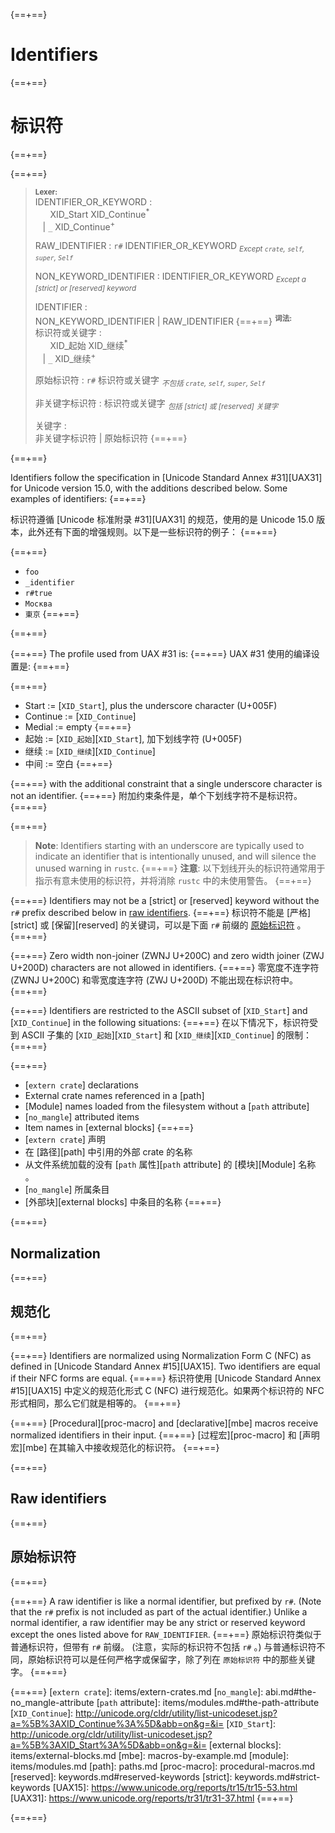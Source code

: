 {==+==}
# Identifiers
{==+==}
# 标识符
{==+==}


{==+==}
> **<sup>Lexer:<sup>**\
> IDENTIFIER_OR_KEYWORD :\
> &nbsp;&nbsp; &nbsp;&nbsp; XID_Start XID_Continue<sup>\*</sup>\
> &nbsp;&nbsp; | `_` XID_Continue<sup>+</sup>
>
> RAW_IDENTIFIER : `r#` IDENTIFIER_OR_KEYWORD <sub>*Except `crate`, `self`, `super`, `Self`*</sub>
>
> NON_KEYWORD_IDENTIFIER : IDENTIFIER_OR_KEYWORD <sub>*Except a [strict] or [reserved] keyword*</sub>
>
> IDENTIFIER :\
> NON_KEYWORD_IDENTIFIER | RAW_IDENTIFIER
{==+==}
> **<sup>词法:<sup>**\
> 标识符或关键字 :\
> &nbsp;&nbsp; &nbsp;&nbsp; XID_起始 XID_继续<sup>\*</sup>\
> &nbsp;&nbsp; | `_` XID_继续<sup>+</sup>
>
> 原始标识符 : `r#` 标识符或关键字 <sub>*不包括 `crate`, `self`, `super`, `Self`*</sub>
>
> 非关键字标识符 : 标识符或关键字 <sub>*包括 [strict] 或 [reserved] 关键字*</sub>
>
> 关键字 :\
> 非关键字标识符 | 原始标识符
{==+==}


{==+==}
<!-- When updating the version, update the UAX links, too. -->
Identifiers follow the specification in [Unicode Standard Annex #31][UAX31] for Unicode version 15.0, with the additions described below. Some examples of identifiers:
{==+==}
<!-- 更新版本时，也要更新 UAX 链接。 -->
标识符遵循 [Unicode 标准附录 #31][UAX31] 的规范，使用的是 Unicode 15.0 版本，此外还有下面的增强规则。以下是一些标识符的例子：
{==+==}


{==+==}
* `foo`
* `_identifier`
* `r#true`
* `Москва`
* `東京`
{==+==}

{==+==}


{==+==}
The profile used from UAX #31 is:
{==+==}
UAX #31 使用的编译设置是:
{==+==}


{==+==}
* Start := [`XID_Start`], plus the underscore character (U+005F)
* Continue := [`XID_Continue`]
* Medial := empty
{==+==}
* 起始 := [`XID_起始`][`XID_Start`], 加下划线字符 (U+005F)
* 继续 := [`XID_继续`][`XID_Continue`]
* 中间 := 空白
{==+==}


{==+==}
with the additional constraint that a single underscore character is not an identifier.
{==+==}
附加约束条件是，单个下划线字符不是标识符。
{==+==}


{==+==}
> **Note**: Identifiers starting with an underscore are typically used to indicate an identifier that is intentionally unused, and will silence the unused warning in `rustc`.
{==+==}
> **注意**: 以下划线开头的标识符通常用于指示有意未使用的标识符，并将消除 `rustc` 中的未使用警告。
{==+==}


{==+==}
Identifiers may not be a [strict] or [reserved] keyword without the `r#` prefix described below in [raw identifiers](#raw-identifiers).
{==+==}
标识符不能是 [严格][strict] 或 [保留][reserved] 的关键词，可以是下面 `r#` 前缀的 [原始标识符](#raw-identifiers) 。
{==+==}


{==+==}
Zero width non-joiner (ZWNJ U+200C) and zero width joiner (ZWJ U+200D) characters are not allowed in identifiers.
{==+==}
零宽度不连字符 (ZWNJ U+200C) 和零宽度连字符 (ZWJ U+200D) 不能出现在标识符中。
{==+==}


{==+==}
Identifiers are restricted to the ASCII subset of [`XID_Start`] and [`XID_Continue`] in the following situations:
{==+==}
在以下情况下，标识符受到 ASCII 子集的 [`XID_起始`][`XID_Start`] 和 [`XID_继续`][`XID_Continue`] 的限制：
{==+==}


{==+==}
* [`extern crate`] declarations
* External crate names referenced in a [path]
* [Module] names loaded from the filesystem without a [`path` attribute]
* [`no_mangle`] attributed items
* Item names in [external blocks]
{==+==}
* [`extern crate`] 声明
* 在 [路径][path] 中引用的外部 crate 的名称
* 从文件系统加载的没有 [`path` 属性][`path` attribute] 的 [模块][Module] 名称 。
* [`no_mangle`] 所属条目
* [外部块][external blocks] 中条目的名称
{==+==}


{==+==}
## Normalization
{==+==}
## 规范化
{==+==}


{==+==}
Identifiers are normalized using Normalization Form C (NFC) as defined in [Unicode Standard Annex #15][UAX15]. Two identifiers are equal if their NFC forms are equal.
{==+==}
标识符使用 [Unicode Standard Annex #15][UAX15] 中定义的规范化形式 C (NFC) 进行规范化。如果两个标识符的 NFC 形式相同，那么它们就是相等的。
{==+==}


{==+==}
[Procedural][proc-macro] and [declarative][mbe] macros receive normalized identifiers in their input.
{==+==}
[过程宏][proc-macro] 和 [声明宏][mbe] 在其输入中接收规范化的标识符。
{==+==}


{==+==}
## Raw identifiers
{==+==}
## 原始标识符
{==+==}


{==+==}
A raw identifier is like a normal identifier, but prefixed by `r#`. (Note that
the `r#` prefix is not included as part of the actual identifier.)
Unlike a normal identifier, a raw identifier may be any strict or reserved
keyword except the ones listed above for `RAW_IDENTIFIER`.
{==+==}
原始标识符类似于普通标识符，但带有 `r#` 前缀。
(注意，实际的标识符不包括 `r#` 。)
与普通标识符不同，原始标识符可以是任何严格字或保留字，除了列在 `原始标识符` 中的那些关键字。
{==+==}


{==+==}
[`extern crate`]: items/extern-crates.md
[`no_mangle`]: abi.md#the-no_mangle-attribute
[`path` attribute]: items/modules.md#the-path-attribute
[`XID_Continue`]: http://unicode.org/cldr/utility/list-unicodeset.jsp?a=%5B%3AXID_Continue%3A%5D&abb=on&g=&i=
[`XID_Start`]:  http://unicode.org/cldr/utility/list-unicodeset.jsp?a=%5B%3AXID_Start%3A%5D&abb=on&g=&i=
[external blocks]: items/external-blocks.md
[mbe]: macros-by-example.md
[module]: items/modules.md
[path]: paths.md
[proc-macro]: procedural-macros.md
[reserved]: keywords.md#reserved-keywords
[strict]: keywords.md#strict-keywords
[UAX15]: https://www.unicode.org/reports/tr15/tr15-53.html
[UAX31]: https://www.unicode.org/reports/tr31/tr31-37.html
{==+==}

{==+==}